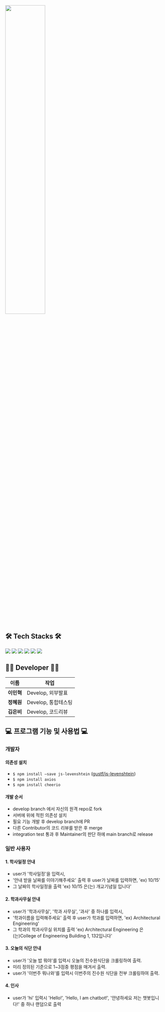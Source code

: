 <img width="50%" src="https://user-images.githubusercontent.com/88527089/208949390-22b33566-2c9e-4170-a522-122c67427a68.png"/>

## 🛠 Tech Stacks 🛠
<img src="https://img.shields.io/badge/javascript-F7DF1E?style=for-the-badge&logo=javascript&logoColor=black"> <img src="https://img.shields.io/badge/slack-4A154B?style=for-the-badge&logo=slack&logoColor=white"> <img src="https://img.shields.io/badge/node.js-339933?style=for-the-badge&logo=node.js&logoColor=white"> <img src="https://img.shields.io/badge/json-000000?style=for-the-badge&logo=json&logoColor=white"> <img src="https://img.shields.io/badge/visual studio code-007ACC?style=for-the-badge&logo=visual studio code&logoColor=white"> <img src="https://img.shields.io/badge/linux-FCC624?style=for-the-badge&logo=linux&logoColor=black">

## 👨‍💼 Developer 👨‍💼
이름 | 작업
--- | --- |
**이민혁** | Develop, 외부발표
**정혜원** | Develop, 통합테스팅
**김은비** | Develop, 코드리뷰

## 💻 프로그램 기능 및 사용법 💻

### 개발자
#### 의존성 설치
- `$ npm install —save js-levenshtein`  ([gustf/js-levenshtein](https://github.com/gustf/js-levenshtein))
- `$ npm install axios`
- `$ npm install cheerio`
#### 개발 순서
- develop branch 에서 자신의 원격 repo로 fork
- 서버에 위에 적힌 의존성 설치
- 필요 기능 개발 후 develop branch에 PR
- 다른 Contributor의 코드 리뷰를 받은 후 merge
- integration test 통과 후 Maintainer의 판단 하에 main branch로 release

### 일반 사용자
#### 1. 학사일정 안내
- user가 '학사일정'을 입력시,
- '안내 받을 날짜를 이야기해주세요' 출력 후 user가 날짜를 입력하면, 'ex) 10/15'
- 그 날짜의 학사일정을 출력 'ex) 10/15 은(는) 개교기념일 입니다'

#### 2. 학과사무실 안내
- user가 '학과사무실', '학과 사무실', '과사' 중 하나를 입력시,
- '학과이름을 입력해주세요' 출력 후 user가 학과를 입력하면, 'ex) Architectural Engineering'
- 그 학과의 학과사무실 위치를 출력 'ex) Architectural Engineering 은(는)College of Engineering Building 1, 132입니다'

#### 3. 오늘의 식단 안내
- user가 '오늘 밥 뭐야'를 입력시 오늘의 진수원식단을 크롤링하여 출력.
- 미리 정의된 기준으로 1~3점중 평점을 매겨서 출력.
- user가 '이번주 뭐나와'를 입력시 이번주의 진수원 식단을 전부 크롤링하여 출력.

#### 4. 인사
- user가 'hi' 입력시 'Hello!', 'Hello, I am chatbot!', '안녕하세요 저는 챗봇입니다!' 중 하나 랜덤으로 출력
